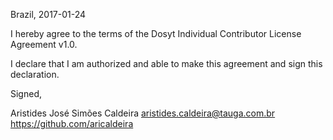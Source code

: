 Brazil, 2017-01-24

I hereby agree to the terms of the Dosyt Individual Contributor License
Agreement v1.0.

I declare that I am authorized and able to make this agreement and sign this
declaration.

Signed,

Aristides José Simões Caldeira aristides.caldeira@tauga.com.br https://github.com/aricaldeira
